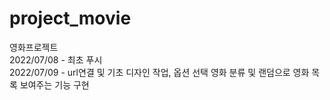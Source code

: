 # project_movie
영화프로젝트  
2022/07/08 - 최초 푸시  
2022/07/09 - url연결 및 기초 디자인 작업, 옵션 선택 영화 분류 및 랜덤으로 영화 목록 보여주는 기능 구현

